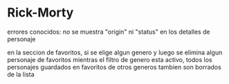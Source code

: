 # Rick-Morty
errores conocidos: 
  no se muestra "origin" ni "status" en los detalles de personaje
  
  en la seccion de favoritos, si se elige algun genero y luego se elimina algun personaje de favoritos mientras el filtro de genero esta activo, todos los personajes guardados en favoritos de otros generos tambien son borrados de la lista
